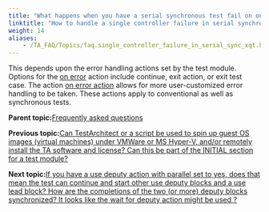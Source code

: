 ```yaml
--- 
title: "What happens when you have a serial synchronous test fail on one controller: do you have the option of continuing or stopping the test execution?"
linktitle: "How to handle a single controller failure in serial synchronous testing?"
weight: 14
aliases: 
    - /TA_FAQ/Topics/faq.single_controller_failure_in_serial_sync_xqt.html
---
```


This depends upon the error handling actions set by the test module. Options for the [on error](/TA_Automation/Topics/bia_on_error.html) action include continue, exit action, or exit test case. The action [on error action](/TA_Automation/Topics/bia_on_error_action.html) allows for more user-customized error handling to be taken. These actions apply to conventional as well as synchronous tests.

**Parent topic:**[Frequently asked questions](/TA_Help/Topics/Support_FAQ.html)

**Previous topic:**[Can TestArchitect or a script be used to spin up guest OS images \(virtual machines\) under VMWare or MS Hyper-V, and/or remotely install the TA software and license? Can this be part of the INITIAL section for a test module?](/TA_FAQ/Topics/faq.can_ta_spin_up_virtual_machines.html)

**Next topic:**[If you have a use deputy action with parallel set to yes, does that mean the test can continue and start other use deputy blocks and a use lead block? How are the completions of the two \(or more\) deputy blocks synchronized? It looks like the wait for deputy action might be used ?](/TA_FAQ/Topics/faq.does_parallel_use_deputy_allow_for_multiple_deputies.html)

